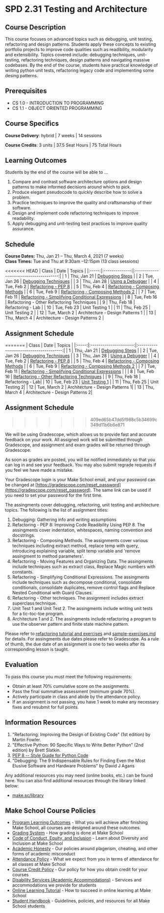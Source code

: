 # SPD 2.31 Testing and Architecture

## Course Description

This course focuses on advanced topics such as debugging, unit testing, refactoring and design patterns. Students apply these concepts to existing portfolio projects to improve code qualities such as readibility, modularity and extensibility. Topics covered include: debugging techniques, unit-testing, refactoring techniques, design patterns and navigating massive codebases. By the end of the course, students have practical knowledge of writing python unit tests, refactoring legacy code and implementing some desing patterns.

## Prerequisites

- CS 1.0 - INTRODUCTION TO PROGRAMMING
- CS 1.1 - OBJECT ORIENTED PROGRAMMING

## Course Specifics

**Course Delivery**: hybrid | 7 weeks | 14 sessions

**Course Credits**: 3 units | 37.5 Seat Hours | 75 Total Hours

## Learning Outcomes

Students by the end of the course will be able to ...

1. Compare and contrast software architecture options and design patterns to make informed decisions around which to pick.
1. Produce elegant pseudocode to quickly describe how to solve a problem.
1. Practice techniques to improve the quality and craftsmanship of their software.
1. Design and implement code refactoring techniques to improve readability.
1. Apply debugging and unit-testing best practices to improve quality assurance.

## Schedule

**Course Dates:** Thu, Jan 21 – Thu, March 4, 2021 (7 weeks)<br>
**Class Times:** Tue and Thu at 9:30am –12:15pm (13 class sessions)

<<<<<<< HEAD
| Class |       Date     |                 Topics                  |
|:-----:|:--------------:|:---------------------------------------:|
|   1   |  Thu, Jan 21   | [Debugging Steps](https://docs.google.com/presentation/d/1gHNAh4z_IFsW9lQbBWDtULEDxX7YCjgh9U4NJAivt00/edit?usp=sharing)                    |
|   2   |  Tue, Jan 26   | [Debugging Techniques](https://docs.google.com/presentation/d/1JFOS4z4hhejgyR7_jBDGOFBywJrqik1Bb18c_sugsDc/edit?usp=sharing)               |
|   3   |  Thu, Jan 28   | [Using a Debugger](https://docs.google.com/presentation/d/1Lf1UfOtA02nUmL53Gf8CJwqEpaVXicpvSOa-mTuh8rg/edit?usp=sharing)                   |
|   4   |  Tue, Feb 2    | [Refactoring - PEP 8](https://docs.google.com/presentation/d/1d-uhUf_7v4PfbMFO_1sFcaRC5koy-hpoPCtq3Oku4ns/edit?usp=sharing)                |
|   5   |  Thu, Feb 4    | [Refactoring - Composing Methods](https://docs.google.com/presentation/d/1vurOh1MhSBfVDTvbFwbgTEEPOgiC7M5pIUt-jCyHIj4/edit?usp=sharing)    |
|   6   |  Tue, Feb 9    | [Refactoring -  Composing Methods 2](https://docs.google.com/presentation/d/1a6NUs6GtLyf4FxIGTFwc_0nCiwDkwPMawY0BtIj1ND8/edit?usp=sharing) |
|   7   |  Tue, Feb 11   | [Refactoring - Simplifying Conditional Expressions](https://docs.google.com/presentation/d/1cJyY00m2iAOq1oq_hZCt3_3iNhbu2TqZvEcf3aF4jG4/edit?usp=sharing)   |
|   8   |  Tue, Feb 16   | Refactoring - Other Refactoring Techniques                                                                                                 |
|   9   |  Thu, Feb 18   | Refactoring - Lab                                                                                                                          |
|  10   |  Tue, Feb 23   | Unit Testing 1                                                                                                                             |
|  11   |  Thu, Feb 25   | Unit Testing 2                                                                                                                             |
|  12   |  Tue, March 2  | Architecture - Design Patterns 1                                                                                                           |
|  13   |  Thu, March 4  | Architecture - Design Patterns 2                                                                                                           |

## Assignment **Schedule**
=======
| Class |          Date          |                 Topics                  |
|:-----:|:----------------------:|:---------------------------------------:|
|  1 |  Thu, Jan 21                         | [Debugging Steps](https://docs.google.com/presentation/d/1gHNAh4z_IFsW9lQbBWDtULEDxX7YCjgh9U4NJAivt00/edit?usp=sharing) |
|  2 |  Tue, Jan 26                      | [Debugging Techniques](https://docs.google.com/presentation/d/1JFOS4z4hhejgyR7_jBDGOFBywJrqik1Bb18c_sugsDc/edit?usp=sharing) |
|  3 |  Thu, Jan 28                         | [Using a Debugger](https://docs.google.com/presentation/d/1Lf1UfOtA02nUmL53Gf8CJwqEpaVXicpvSOa-mTuh8rg/edit?usp=sharing) |
|  4 |  Tue, Feb 2                     | [Refactoring - PEP 8](https://docs.google.com/presentation/d/1d-uhUf_7v4PfbMFO_1sFcaRC5koy-hpoPCtq3Oku4ns/edit?usp=sharing) |
|  5 |  Thu, Feb 4                        | [Refactoring - Composing Methods](https://docs.google.com/presentation/d/1vurOh1MhSBfVDTvbFwbgTEEPOgiC7M5pIUt-jCyHIj4/edit?usp=sharing) |
|  6 |  Tue, Feb 9                     |  [Refactoring -  Composing Methods 2](https://docs.google.com/presentation/d/1a6NUs6GtLyf4FxIGTFwc_0nCiwDkwPMawY0BtIj1ND8/edit?usp=sharing)  |
|  7 |  Tue, Feb 11                     |  [Refactoring - Simplifying Conditional Expressions](https://docs.google.com/presentation/d/1cJyY00m2iAOq1oq_hZCt3_3iNhbu2TqZvEcf3aF4jG4/edit?usp=sharing) |              |
|  8 |  Tue, Feb 16                     | [Refactoring - Other Refactoring Techniques](https://docs.google.com/presentation/d/1iHNX9A0Zzi_cjBn_dL1A-7kzB3qO6KbaUXQ9B3IaWT0/edit?usp=sharing) |
|  9 |  Thu, Feb 18                      | Refactoring  - Lab|
| 10 |  Tue, Feb 23                     | [Unit Testing 1](https://github.com/Make-School-Courses/SPD-2.31-Testing-and-Architecture/tree/master/lab/pytest) |
| 11 |  Thu, Feb 25                        | Unit Testing 2|
| 12 |  Tue, March 2                        | Architecture - Design Patterns 1|
| 13 |  Thu, March 4                           | Architecture - Design Patterns 2|

## Assignment Schedule
>>>>>>> 409ed65b47dd5f988c5b34699c349d11b6b6e871

We will be using Gradescope, which allows us to provide fast and accurate feedback on your work. All assigned work will be submitted through Gradescope, and assignment and exam grades will be returned through Gradescope.

As soon as grades are posted, you will be notified immediately so that you can log in and see your feedback. You may also submit regrade requests if you feel we have made a mistake.

Your Gradescope login is your Make School email, and your password can be changed at [https://gradescope.com/reset_password](https://gradescope.com/reset_password). The same link can be used if you need to set your password for the first time.

The assingments cover debugging, refactoring, unit testing and architecture topics. The following is the list of assignment titles:

1. Debugging: Gathering info and writing assumptions
1. Refactoring - PEP 8: Improving Code Readibility Using PEP 8. The assingments cover indentation, whitespaces, naming convention and docstrings.
1. Refactoring - Composing Methods. The assignments cover various techniques including extract method, replace temp with query, introducing explaining variable, split temp variable and 'remove assingment to method parameters'.
1. Refactoring - Moving Features and Organizing Data. The assingments include techniques such as extract class, Replace Magic numbers with constants.
1. Refactoring - Simplifying Conditional Expressions. The assingments include techniques such as decompose conditional, consolidate conditionals, consolidate duplicates, remove control flags and Replace Nested Conditional with Guard Clauses.
1. Refactoring - Other techniques. The assignment includes extract superclass technique.
1. Unit Test 1 and Unit Test 2. The assingments include writing unit tests for a tic-toc-toe program.
1. Architecture 1 and 2. The assingments include refactoring a program to use the observer pattern and finite state machine pattern.

Please refer to [refactoring tutorial and exercises](https://github.com/Make-School-Courses/SPD-2.31-Testing-and-Architecture/tree/master/lab/refactoring) and [sample-exercises.md](sample-exercises.md) for details.
For assingments due dates please refer to Gradescope. As a rule of thumb, the due date of an assignment is one to two weeks after its corresponding lesson is taught.

## Evaluation

To pass this course you must meet the following requirements:

- Obtain at least 70% cumulative score on the assignments.
- Pass the final summative assessment (minimum grade 70%).
- Actively participate in class and abide by the attendance policy.
- If an assignment is not passing, you have 1 week to make any necessary fixes and resubmit for full points.

## Information Resources

1. "Refactoring: Improving the Design of Existing Code" (1st edition) by Martin Fowler.
1. "Effective Python: 90 Specific Ways to Write Better Python" (2nd edition) by Brett Slatkin.
1. [PEP 8 -- Style Guide for Python Code](https://www.python.org/dev/peps/pep-0008/)
1. "Debugging: The 9 Indispensable Rules for Finding Even the Most Elusive Software and Hardware Problems" by  David J Agans

Any additional resources you may need (online books, etc.) can be found here. You can also find additional resources through the library linked below:

- [make.sc/library](http://make.sc/library)

## Make School Course Policies

- [Program Learning Outcomes](https://make.sc/program-learning-outcomes) - What you will achieve after finishing Make School, all courses are designed around these outcomes.
- [Grading System](https://make.sc/grading-system) - How grading is done at Make School
- [Code of Conduct, Equity, and Inclusion](https://make.sc/code-of-conduct) - Learn about Diversity and Inclusion at Make School
- [Academic Honesty](https://make.sc/academic-honesty-policy) - Our policies around plagerism, cheating, and other forms of academic misconduct
- [Attendance Policy](https://make.sc/attendance-policy) - What we expect from you in terms of attendance for all classes at Make School
- [Course Credit Policy](https://make.sc/course-credit-policy) - Our policy for how you obtain credit for your courses
- [Disability Services (Academic Accommodations)](https://make.sc/disability-services) - Services and accommodations we provide for students
- [Online Learning Tutorial](https://make.sc/online-learning-tutorial) - How to succeed in online learning at Make School
- [Student Handbook](https://make.sc/student-handbook) - Guidelines, policies, and resources for all Make School students

